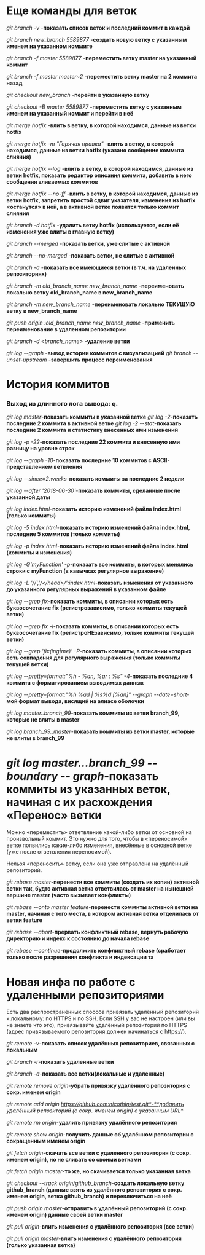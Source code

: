 **Еще команды для веток**
=
*git branch -v* -**показать список веток и последний коммит в каждой**

*git branch new_branch 5589877* -**создать новую ветку с указанным именем на указанном коммите**

*git branch -f master 5589877* -**переместить ветку master на указанный коммит**

*git branch -f master master~2* -**переместить ветку master на 2 коммита назад**

*git checkout new_branch* -**перейти в указанную ветку**

*git checkout -B master 5589877* -**переместить ветку с указанным именем на указанный коммит и перейти в неё**

*git merge hotfix* -**влить в ветку, в которой находимся, данные из ветки hotfix**

*git merge hotfix -m "Горячая правка"* -**влить в ветку, в которой находимся, данные из ветки hotfix (указано сообщение коммита слияния)**

*git merge hotfix --log* -**влить в ветку, в которой находимся, данные из ветки hotfix, показать редактор описания коммита, добавить в него сообщения вливаемых коммитов**

*git merge hotfix --no-ff* -**влить в ветку, в которой находимся, данные из ветки hotfix, запретить простой сдвиг указателя, изменения из hotfix «останутся» в ней, а в активной ветке появится только коммит слияния**

*git branch -d hotfix* -**удалить ветку hotfix (используется, если её изменения уже влиты в главную ветку)**

*git branch --merged* -**показать ветки, уже слитые с активной**

*git branch --no-merged* -**показать ветки, не слитые с активной**

*git branch -a* -**показать все имеющиеся ветки (в т.ч. на удаленных репозиториях)**

*git branch -m old_branch_name new_branch_name* -**переименовать локально ветку old_branch_name в new_branch_name**

*git branch -m new_branch_name* -**переименовать локально ТЕКУЩУЮ ветку в new_branch_name**

*git push origin :old_branch_name new_branch_name* -**применить переименование в удаленном репозитории**

*git branch -d <branch_name>* -**удаление ветки**

*git log --graph* -**вывод истории коммитов с визуализацией**
*git branch --unset-upstream* -**завершить процесс переименования**

**История коммитов**
=
### Выход из длинного лога вывода: q.

*git log master*-**показать коммиты в указанной ветке**
*git log -2*-**показать последние 2 коммита в активной ветке**
*git log -2 --stat*-**показать последние 2 коммита и статистику внесенных ими изменений**

*git log -p -22*-**показать последние 22 коммита и внесенную ими разницу на уровне строк**

*git log --graph -10*-**показать последние 10 коммитов с ASCII-представлением ветвления**

*git log --since=2.weeks*-**показать коммиты за последние 2 недели**

*git log --after '2018-06-30'*-**показать коммиты, сделанные после указанной даты**

*git log index.html*-**показать историю изменений файла index.html (только коммиты)**

*git log -5 index.html*-**показать историю изменений файла index.html, последние 5 коммитов (только коммиты)**

*git log -p index.html*-**показать историю изменений файла index.html (коммиты и изменения)**

*git log -G'myFunction' -p*-**показать все коммиты, в которых менялись строки с myFunction (в кавычках регулярное выражение)**

*git log -L '/<head>/','/<\/head>/':index.html*-**показать изменения от указанного до указанного регулярных выражений в указанном файле**

*git log --grep fix*-**показать коммиты, в описании которых есть буквосочетание fix (регистрозависимо, только коммиты текущей ветки)**

*git log --grep fix -i*-**показать коммиты, в описании которых есть буквосочетание fix (регистроНЕзависимо, только коммиты текущей ветки)**

*git log --grep 'fix(ing|me)' -P*-**показать коммиты, в описании которых есть совпадения для регулярного выражения (только коммиты текущей ветки)**

*git log --pretty=format:"%h - %an, %ar : %s" -4*-**показать последние 4 коммита с форматированием выводимых данных**

*git log --pretty=format:"%h %ad | %s%d [%an]" --graph --date=short*-**мой формат вывода, висящий на алиасе оболочки**

*git log master..branch_99*-**показать коммиты из ветки branch_99, которые не влиты в master**

*git log branch_99..master*-**показать коммиты из ветки master, которые не влиты в branch_99**

*git log master...branch_99 --boundary -- graph*-**показать коммиты из указанных веток, начиная с их расхождения**
**«Перенос» ветки**
=
Можно «переместить» ответвление какой-либо ветки от основной на произвольный коммит. Это нужно для того, чтобы в «переносимой» ветке появились какие-либо изменения, внесённые в основной ветке (уже после ответвления переносимой).

Нельзя «переносить» ветку, если она уже отправлена на удалённый репозиторий.

*git rebase master*-**перенести все коммиты (создать их копии) активной ветки так, будто активная ветка ответвилась от master на нынешней вершине master (часто вызывает конфликты)**

*git rebase --onto master feature*-**перенести коммиты активной ветки на master, начиная с того места, в котором активная ветка отделилась от ветки feature**

*git rebase --abort*-**прервать конфликтный rebase, вернуть рабочую директорию и индекс к состоянию до начала rebase**

*git rebase --continue*-**продолжить конфликтный rebase (сработает только после разрешения конфликта и индексации та**

**Новая инфа по работе с удаленными репозиториями**
==

Есть два распространённых способа привязать удалённый репозиторий к локальному: по HTTPS и по SSH. Если SSH у вас не настроен (или вы не знаете что это), привязывайте удалённый репозиторий по HTTPS (адрес привязываемого репозитория должен начинаться с https://).

*git remote -v*-**показать список удалённых репозиториев, связанных с локальным**

*git branch -r*-**показать удаленные ветки**

*git branch -a*-**показать все ветки(локальные и удаленные)**

*git remote remove origin*-**убрать привязку удалённого репозитория с сокр. именем origin**

*git remote add origin https://github.com:nicothin/test.git*-**добавить удалённый репозиторий (с сокр. именем origin) с указанным URL**

*git remote rm origin*-**удалить привязку удалённого репозитория**

*git remote show origin*-**получить данные об удалённом репозитории с сокращенным именем origin**

*git fetch origin*-**скачать все ветки с удаленного репозитория (с сокр. именем origin), но не сливать со своими ветками**

*git fetch origin master*-**то же, но скачивается только указанная ветка**

*git checkout --track origin/github_branch*-**создать локальную ветку github_branch (данные взять из удалённого репозитория с сокр. именем origin, ветка github_branch) и переключиться на неё**

*git push origin master*-**отправить в удалённый репозиторий (с сокр. именем origin) данные своей ветки master**

*git pull origin*-**влить изменения с удалённого репозитория (все ветки)**

*git pull origin master*-**влить изменения с удалённого репозитория (только указанная ветка)**